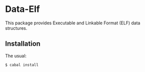 Data-Elf
========
This package provides Executable and Linkable Format (ELF) data structures.

Installation
------------
The usual:

	$ cabal install

